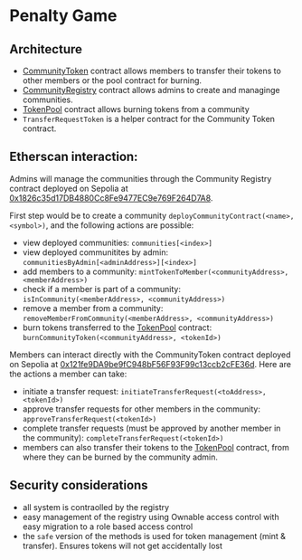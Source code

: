 # Penalty Game

## Architecture

- [CommunityToken](https://sepolia.etherscan.io/address/0x121fe9DA9be9fC948bF56F93F99c13ccb2cFE36d#code) contract allows members to transfer their tokens to other members or the pool contract for burning.
- [CommunityRegistry](https://sepolia.etherscan.io/address/0x1826c35d17DB4880Cc8Fe9477EC9e769F264D7A8#code) contract allows admins to create and managinge communities.
- [TokenPool](https://sepolia.etherscan.io/address/0x4432C7E4972a84E20E1FB0D899e61287c522e2dB#code) contract allows burning tokens from a community
- `TransferRequestToken` is a helper contract for the Community Token contract.

## Etherscan interaction:

Admins will manage the communities through the Community Registry contract deployed on Sepolia at [0x1826c35d17DB4880Cc8Fe9477EC9e769F264D7A8](https://sepolia.etherscan.io/address/0x1826c35d17DB4880Cc8Fe9477EC9e769F264D7A8#code). 

First step would be to create a community `deployCommunityContract(<name>, <symbol>)`, and the following actions are possible:
- view deployed communities: `communities[<index>]`
- view deployed communitites by admin: `communitiesByAdmin[<adminAddress>][<index>]`
- add members to a community: `mintTokenToMember(<communityAddress>, <memberAddress>)`
- check if a member is part of a community: `isInCommunity(<memberAddress>, <communityAddress>)`
- remove a member from a community: `removeMemberFromCommunity(<memberAddress>, <communityAddress>)`
- burn tokens transferred to the [TokenPool](https://sepolia.etherscan.io/address/0x4432C7E4972a84E20E1FB0D899e61287c522e2dB#code) contract: `burnCommunityToken(<communityAddress>, <tokenId>)`

Members can interact directly with the CommunityToken contract deployed on Sepolia at [0x121fe9DA9be9fC948bF56F93F99c13ccb2cFE36d](https://sepolia.etherscan.io/address/0x121fe9DA9be9fC948bF56F93F99c13ccb2cFE36d#code). Here are the actions a member can take:
- initiate a transfer request: `initiateTransferRequest(<toAddress>, <tokenId>)`
- approve transfer requests for other members in the community: `approveTransferRequest(<tokenId>)`
- complete transfer requests (must be approved by another member in the community): `completeTransferRequest(<tokenId>)`
- members can also transfer their tokens to the [TokenPool](https://sepolia.etherscan.io/address/0x4432C7E4972a84E20E1FB0D899e61287c522e2dB#code) contract, from where they can be burned by the community admin.

## Security considerations

- all system is contraolled by the registry
- easy management of the registry using Ownable access control with easy migration to a role based access control
- the `safe` version of the methods is used for token management (mint & transfer). Ensures tokens will not get accidentally lost
